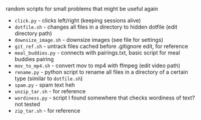 random scripts for small problems that might be useful again

- `click.py` - clicks left/right (keeping sessions alive)
- `dotfile.sh` - changes all files in a directory to hidden dotfile (edit directory path)
- `downsize_image.sh` - downsize images (see file for settings)
- `git_ref.sh` - untrack files cached before .gitignore edit, for reference
- `meal_buddies.py` - connects with pairings.txt, basic script for meal buddies pairing
- `mov_to_mp4.sh` - convert mov to mp4 with ffmpeg (edit video path)
- `rename.py` - python script to rename all files in a directory of a certain type (similar to `dotfile.sh`)
- `spam.py` - spam text heh
- `unzip_tar.sh` - for reference
- `wordiness.py` - script I found somewhere that checks wordiness of text? not tested
- `zip_tar.sh` - for reference